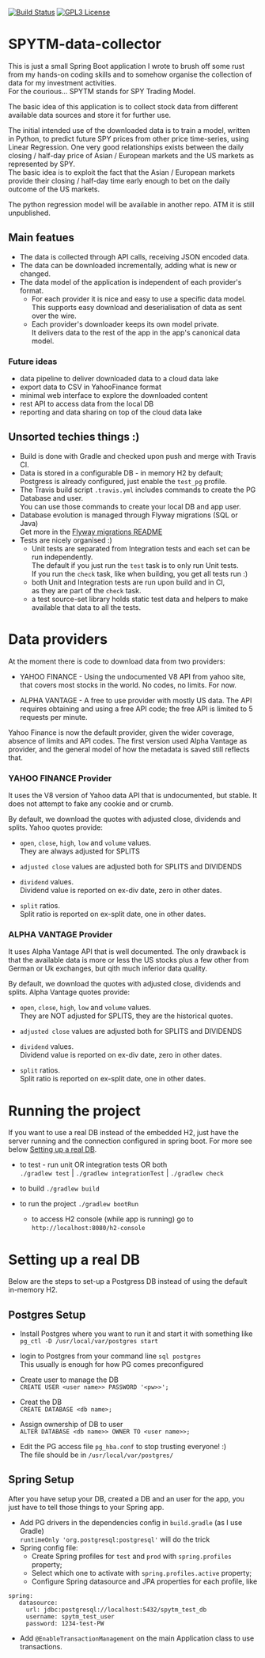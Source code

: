 [![Build Status](https://travis-ci.com/RobMcZag/SPYTM-data-collector.svg?branch=master)](https://travis-ci.com/RobMcZag/SPYTM-data-collector)
[![GPL3 License](https://img.shields.io/badge/license-GPL3-green)](LICENSE)

# SPYTM-data-collector

This is just a small Spring Boot application I wrote to brush off some rust from my hands-on 
coding skills and to somehow organise the collection of data for my investment activities.  
For the courious... SPYTM stands for SPY Trading Model.

The basic idea of this application is to collect stock data from different available 
data sources and store it for further use.

The initial intended use of the downloaded data is to train a model, written in Python, 
to predict future SPY prices from other price time-series, using Linear Regression.
One very good relationships exists between the daily closing / half-day price 
of Asian / European markets and the US markets as represented by SPY.  
The basic idea is to exploit the fact that the Asian / European markets provide their
closing / half-day time early enough to bet on the daily outcome of the US markets.     

The python regression model will be available in another repo. ATM it is still unpublished. 

## Main featues
* The data is collected through API calls, receiving JSON encoded data.
* The data can be downloaded incrementally, adding what is new or changed.
* The data model of the application is independent of each provider's format.
  * For each provider it is nice and easy to use a specific data model.   
  This supports easy download and deserialisation of data as sent over the wire.
  * Each provider's downloader keeps its own model private.   
  It delivers data to the rest of the app in the app's canonical data model.

### Future ideas
* data pipeline to deliver downloaded data to a cloud data lake
* export data to CSV in YahooFinance format
* minimal web interface to explore the downloaded content 
* rest API to access data from the local DB
* reporting and data sharing on top of the cloud data lake
 

## Unsorted techies things :)
* Build is done with Gradle and checked upon push and merge with Travis CI.  
* Data is stored in a configurable DB - in memory H2 by default;  
Postgress is already configured, just enable the `test_pg` profile.  
* The Travis build script `.travis.yml` includes commands to create the PG Database and user.    
You can use those commands to create your local DB and app user.
* Database evolution is managed through Flyway migrations (SQL or Java)  
Get more in the [Flyway migrations README](src/main/resources/db/migration/README.md)
* Tests are nicely organised :)
  * Unit tests are separated from Integration tests and each set can be run independently.  
    The default if you just run the `test` task is to only run Unit tests.  
    If you run the `check` task, like when building, you get all tests run :)
  * both Unit and Integration tests are run upon build and in CI,  
    as they are part of the `check` task. 
  * a test source-set library holds static test data and helpers to make available 
    that data to all the tests.  

# Data providers
At the moment there is code to download data from two providers:

* YAHOO FINANCE - Using the undocumented V8 API from yahoo site,
  that covers most stocks in the world. 
  No codes, no limits. For now.
  
* ALPHA VANTAGE - A free to use provider with mostly US data.
  The API requires obtaining and using a free API code;
  the free API is limited to 5 requests per minute.

Yahoo Finance is now the default provider, given the wider coverage, 
absence of limits and API codes.
The first version used Alpha Vantage as provider, and the general model
of how the metadata is saved still reflects that.
 
### YAHOO FINANCE Provider
It uses the V8 version of Yahoo data API that is undocumented, but stable.
It does not attempt to fake any cookie and or crumb.

By default, we download the quotes with adjusted close, dividends and splits.
Yahoo quotes provide:

* `open`, `close`, `high`, `low` and `volume` values.  
  They are always adjusted for SPLITS
  
* `adjusted close` values are adjusted both for SPLITS and DIVIDENDS

* `dividend` values.  
  Dividend value is reported on ex-div date, zero in other dates.

* `split` ratios.  
  Split ratio is reported on ex-split date, one in other dates.

### ALPHA VANTAGE Provider
It uses Alpha Vantage API that is well documented.
The only drawback is that the available data is more or less the US stocks
plus a few other from German or Uk exchanges, but qith much inferior data quality.

By default, we download the quotes with adjusted close, dividends and splits.
Alpha Vantage quotes provide:

* `open`, `close`, `high`, `low` and `volume` values.  
  They are NOT adjusted for SPLITS, they are the historical quotes.

* `adjusted close` values are adjusted both for SPLITS and DIVIDENDS

* `dividend` values.  
  Dividend value is reported on ex-div date, zero in other dates.

* `split` ratios.  
  Split ratio is reported on ex-split date, one in other dates.

# Running the project
If you want to use a real DB instead of the embedded H2, 
just have the server running and the connection configured in spring boot.
For more see below [Setting up a real DB](#DBsetup).

* to test  - run unit OR integration tests OR both  
`./gradlew test` | `./gradlew integrationTest` | `./gradlew check`   

* to build `./gradlew build`
* to run the project `./gradlew bootRun`
  * to access H2 console (while app is running) go to 
  `http://localhost:8080/h2-console`


# <A name="DBsetup" id="DBsetup"></A> Setting up a real DB 
Below are the steps to set-up a Postgress DB instead of using the default in-memory H2.

## Postgres Setup
* Install Postgres where you want to run it and start it with something like  
`pg_ctl -D /usr/local/var/postgres start`

* login to Postgres from your command line `sql postgres`  
This usually is enough for how PG comes preconfigured
  
* Create user to manage the DB  
`CREATE USER <user name>> PASSWORD '<pw>>';`

* Creat the DB  
`CREATE DATABASE <db name>;`

* Assign ownership of DB to user  
`ALTER DATABASE <db name>> OWNER TO <user name>>;`

* Edit the PG access file `pg_hba.conf` to stop trusting everyone! :)  
The file should be in `/usr/local/var/postgres/`

## Spring Setup
After you have setup your DB, created a DB and an user for the app, 
you just have to tell those things to your Spring app.
  
* Add PG drivers in the dependencies config in `build.gradle` (as I use Gradle)  
`runtimeOnly 'org.postgresql:postgresql'` will do the trick
* Spring config file:
    * Create Spring profiles for `test` and `prod` with `spring.profiles` property;
    * Select which one to activate with `spring.profiles.active` property;
    * Configure Spring datasource and JPA properties for each profile, like
```
spring:
   datasource:
     url: jdbc:postgresql://localhost:5432/spytm_test_db
     username: spytm_test_user
     password: 1234-test-PW
```
* Add `@EnableTransactionManagement` on the main Application class to use transactions.
